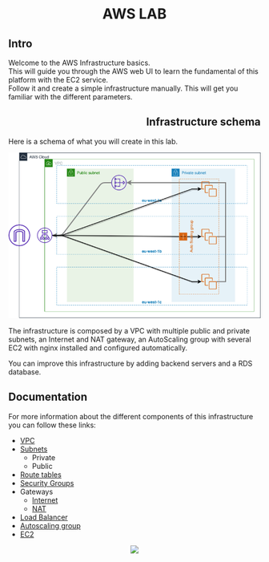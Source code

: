 <h1 style="font-weight: bold;" align="center">AWS LAB</h1>

<h2 style="font-weight: bold;">Intro</h2>

Welcome to the AWS Infrastructure basics.  
This will guide you through the AWS web UI to learn the fundamental of this platform with the EC2 service.  
Follow it and create a simple infrastructure manually. This will get you familiar with the different parameters.

<h2 style="font-weight: bold;" align="right">Infrastructure schema</h2>

Here is a schema of what you will create in this lab.  

<div align="center"><img alt="" src="../assets/schema/infra_schema.png" /></div>

The infrastructure is composed by a VPC with multiple public and private subnets, an Internet and NAT gateway, an AutoScaling group with several EC2 with nginx installed and configured automatically.

You can improve this infrastructure by adding backend servers and a RDS database.

<h2 style="font-weight: bold;">Documentation</h2>

For more information about the different components of this infrastructure you can follow these links:

- [VPC](https://docs.aws.amazon.com/en_pv/vpc/latest/userguide/what-is-amazon-vpc.html)
- [Subnets](https://docs.aws.amazon.com/vpc/latest/userguide/VPC_Subnets.html)
  - Private
  - Public
- [Route tables](https://docs.aws.amazon.com/vpc/latest/userguide/VPC_Route_Tables.html)
- [Security Groups](https://docs.aws.amazon.com/vpc/latest/userguide/VPC_SecurityGroups.html)
- Gateways
  - [Internet](https://docs.aws.amazon.com/vpc/latest/userguide/VPC_Internet_Gateway.html)
  - [NAT](https://docs.aws.amazon.com/vpc/latest/userguide/vpc-nat-gateway.html)
- [Load Balancer](https://docs.aws.amazon.com/elasticloadbalancing/)
- [Autoscaling group](https://docs.aws.amazon.com/en_pv/autoscaling/plans/userguide/what-is-aws-auto-scaling.html)
- [EC2](https://docs.aws.amazon.com/en_pv/AWSEC2/latest/UserGuide/concepts.html)

<div align="center"><img src="https://media.giphy.com/media/7YBYTvX00Qi29fAUrV/giphy.gif" /></div>
